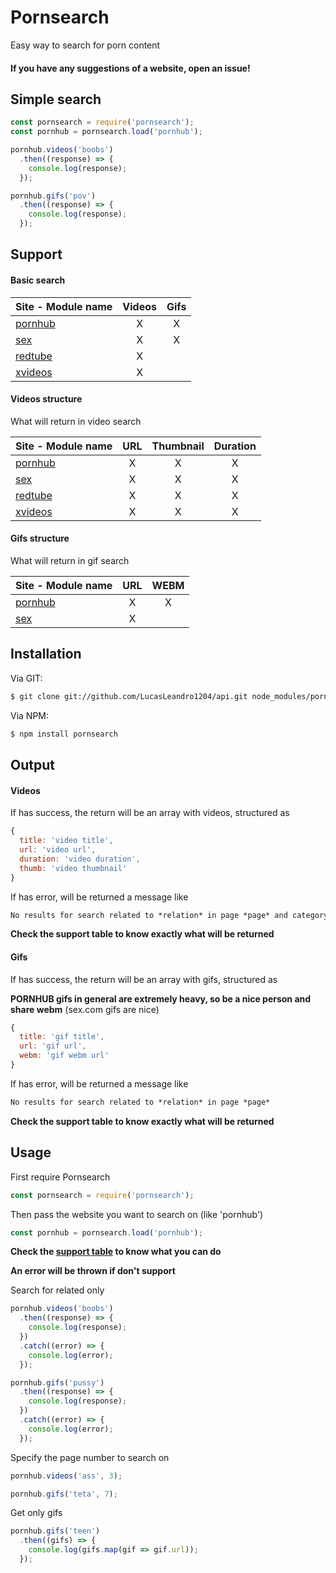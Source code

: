 # Pornsearch

Easy way to search for porn content

#### If you have any suggestions of a website, open an issue!

## Simple search

```js
const pornsearch = require('pornsearch');
const pornhub = pornsearch.load('pornhub');

pornhub.videos('boobs')
  .then((response) => {
    console.log(response);
  });

pornhub.gifs('pov')
  .then((response) => {
    console.log(response);
  });
```
## Support

#### Basic search

| Site - Module name             | Videos | Gifs |
|:-------------------------------|:------:|:----:|
| [pornhub](http://pornhub.com/)  | X     | X    |  
| [sex](http://sex.com/)          | X     | X    |
| [redtube](https://redtube.com/) | X     |      |
| [xvideos](http://xvideos.com/)  | X     |      |


#### Videos structure
What will return in video search

| Site - Module name             | URL | Thumbnail | Duration |
|:-------------------------------|:---:|:---------:|:--------:|
| [pornhub](http://pornhub.com/)  | X  | X         | X        | 
| [sex](http://sex.com/)          | X  | X         | X        |
| [redtube](https://redtube.com/) | X  | X         | X        |
| [xvideos](http://xvideos.com/)  | X  | X         | X        |

#### Gifs structure
What will return in gif search

| Site - Module name             | URL | WEBM |
|:-------------------------------|:---:|:----:|
| [pornhub](http://pornhub.com/) | X   | X    |
| [sex](http://sex.com/)         | X   |      |

## Installation

Via GIT:
```bash
$ git clone git://github.com/LucasLeandro1204/api.git node_modules/pornsearch
```
Via NPM:
```bash
$ npm install pornsearch
```

## Output

#### Videos
If has success, the return will be an array with videos, structured as
```js
{
  title: 'video title',
  url: 'video url',
  duration: 'video duration',
  thumb: 'video thumbnail'
}
```
If has error, will be returned a message like
```Markdown
No results for search related to *relation* in page *page* and category number *number*
```

**Check the support table to know exactly what will be returned**

#### Gifs

If has success, the return will be an array with gifs, structured as

__PORNHUB gifs in general are extremely heavy, so be a nice person and share webm__ (sex.com gifs are nice)

```js
{
  title: 'gif title',
  url: 'gif url',
  webm: 'gif webm url'
}
```
If has error, will be returned a message like
```Markdown
No results for search related to *relation* in page *page*
```

**Check the support table to know exactly what will be returned**

## Usage

First require Pornsearch
```js
const pornsearch = require('pornsearch');
```
Then pass the website you want to search on (like 'pornhub')
```js
const pornhub = pornsearch.load('pornhub');
```
**Check the [support table](#support) to know what you can do**

**An error will be thrown if don't support**

Search for related only

```js
pornhub.videos('boobs')
  .then((response) => {
    console.log(response);
  })
  .catch((error) => {
    console.log(error);
  });

pornhub.gifs('pussy')
  .then((response) => {
    console.log(response);
  })
  .catch((error) => {
    console.log(error);
  });
```
Specify the page number to search on

```js
pornhub.videos('ass', 3);

pornhub.gifs('teta', 7);
```

Get only gifs
```js
pornhub.gifs('teen')
  .then((gifs) => {
    console.log(gifs.map(gif => gif.url));
  });
```